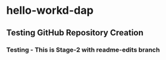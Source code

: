 # hello-workd-dap
## Testing GitHub Repository Creation ##
### Testing - This is Stage-2 with readme-edits branch ### 
